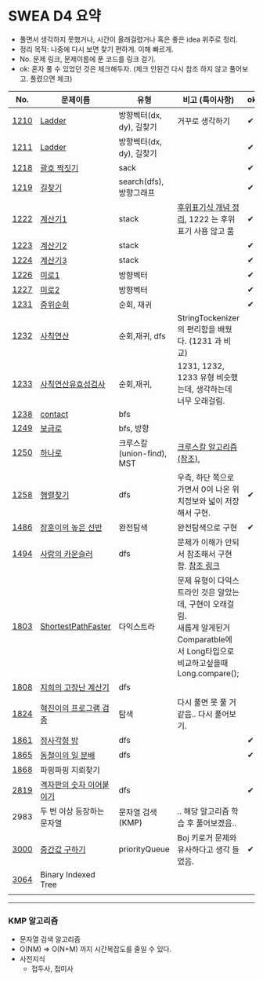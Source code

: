 # SWEA D4 요약

* 풀면서 생각하지 못했거나, 시간이 올래걸렸거나 혹은 좋은 idea 위주로 정리.
* 정리 목적: 나중에 다시 보면 찾기 편하게. 이해 빠르게.
* No. 문제 링크, 문제이름에 푼 코드를 링크 걸기.
* ok: 혼자 풀 수 있었던 것은 체크해두자. (체크 안된건 다시 참조 하지 않고 풀어보고. 풀렸으면 체크)

| No.                                                          | 문제이름                                                     | 유형                      | 비고 (특이사항)                                              | ok   |
| ------------------------------------------------------------ | ------------------------------------------------------------ | ------------------------- | ------------------------------------------------------------ | ---- |
| [1210](https://swexpertacademy.com/main/code/problem/problemDetail.do?problemLevel=4&contestProbId=AV14ABYKADACFAYh&categoryId=AV14ABYKADACFAYh&categoryType=CODE&problemTitle=&orderBy=FIRST_REG_DATETIME&selectCodeLang=JAVA&select-1=4&pageSize=10&pageIndex=12) | [Ladder](https://github.com/minhee0327/Algorithm/blob/master/JAVA/SWEA/level4/Main1210_Ladder.java) | 방향벡터(dx, dy), 길찾기  | 거꾸로 생각하기                                              | ✔    |
| [1211](https://swexpertacademy.com/main/code/problem/problemDetail.do?problemLevel=4&contestProbId=AV14BgD6AEECFAYh&categoryId=AV14BgD6AEECFAYh&categoryType=CODE&problemTitle=&orderBy=FIRST_REG_DATETIME&selectCodeLang=JAVA&select-1=4&pageSize=10&pageIndex=12) | [Ladder](https://github.com/minhee0327/Algorithm/blob/master/JAVA/SWEA/level4/Main1211_Ladder2.java) | 방향벡터(dx, dy), 길찾기  |                                                              | ✔    |
| [1218](https://swexpertacademy.com/main/code/problem/problemDetail.do?problemLevel=4&contestProbId=AV14eWb6AAkCFAYD&categoryId=AV14eWb6AAkCFAYD&categoryType=CODE&problemTitle=&orderBy=FIRST_REG_DATETIME&selectCodeLang=JAVA&select-1=4&pageSize=10&pageIndex=12) | [괄호 짝짓기](https://github.com/minhee0327/Algorithm/blob/master/JAVA/SWEA/level4/Main1218_%EA%B4%84%ED%98%B8%EC%A7%9D%EC%A7%93%EA%B8%B0.java) | sack                      |                                                              | ✔    |
| [1219](https://swexpertacademy.com/main/code/problem/problemDetail.do?problemLevel=4&contestProbId=AV14geLqABQCFAYD&categoryId=AV14geLqABQCFAYD&categoryType=CODE&problemTitle=&orderBy=FIRST_REG_DATETIME&selectCodeLang=JAVA&select-1=4&pageSize=10&pageIndex=12) | [길찾기](https://github.com/minhee0327/Algorithm/blob/master/JAVA/SWEA/level4/Main1219_%EA%B8%B8%EC%B0%BE%EA%B8%B0.java) | search(dfs), 방향그래프   |                                                              | ✔    |
| [1222](https://swexpertacademy.com/main/code/problem/problemDetail.do?problemLevel=4&contestProbId=AV14mbSaAEwCFAYD&categoryId=AV14mbSaAEwCFAYD&categoryType=CODE&problemTitle=&orderBy=FIRST_REG_DATETIME&selectCodeLang=JAVA&select-1=4&pageSize=10&pageIndex=12) | [계산기1](https://github.com/minhee0327/Algorithm/blob/master/JAVA/SWEA/level4/Main1222_%EA%B3%84%EC%82%B0%EA%B8%B01.java) | stack                     | [후위표기식 개념 정리](https://github.com/minhee0327/Algorithm/tree/master/python/SWEC/02_Stack2#%EA%B3%84%EC%82%B0%EA%B8%B0%EB%AC%B8%EC%A0%9C), 1222 는 후위 표기 사용 않고 품 | ✔    |
| [1223](https://swexpertacademy.com/main/code/problem/problemDetail.do?problemLevel=4&contestProbId=AV14nnAaAFACFAYD&categoryId=AV14nnAaAFACFAYD&categoryType=CODE&problemTitle=&orderBy=FIRST_REG_DATETIME&selectCodeLang=JAVA&select-1=4&pageSize=10&pageIndex=12) | [계산기2](https://github.com/minhee0327/Algorithm/blob/master/JAVA/SWEA/level4/Main1223_%EA%B3%84%EC%82%B0%EA%B8%B02.java) | stack                     |                                                              | ✔    |
| [1224](https://swexpertacademy.com/main/code/problem/problemDetail.do?problemLevel=4&contestProbId=AV14tDX6AFgCFAYD&categoryId=AV14tDX6AFgCFAYD&categoryType=CODE&problemTitle=&orderBy=FIRST_REG_DATETIME&selectCodeLang=JAVA&select-1=4&pageSize=10&pageIndex=12) | [계산기3](https://github.com/minhee0327/Algorithm/blob/master/JAVA/SWEA/level4/Main1224_%EA%B3%84%EC%82%B0%EA%B8%B03.java) | stack                     |                                                              | ✔    |
| [1226](https://swexpertacademy.com/main/code/problem/problemDetail.do?problemLevel=4&contestProbId=AV14vXUqAGMCFAYD&categoryId=AV14vXUqAGMCFAYD&categoryType=CODE&problemTitle=&orderBy=FIRST_REG_DATETIME&selectCodeLang=JAVA&select-1=4&pageSize=10&pageIndex=11) | [미로1](https://github.com/minhee0327/Algorithm/blob/master/JAVA/SWEA/level4/Main1226_%EB%AF%B8%EB%A1%9C1.java) | 방향벡터                  |                                                              | ✔    |
| [1227](https://swexpertacademy.com/main/code/problem/problemDetail.do?problemLevel=4&contestProbId=AV14wL9KAGkCFAYD&categoryId=AV14wL9KAGkCFAYD&categoryType=CODE&problemTitle=&orderBy=FIRST_REG_DATETIME&selectCodeLang=JAVA&select-1=4&pageSize=10&pageIndex=11) | [미로2](https://github.com/minhee0327/Algorithm/blob/master/JAVA/SWEA/level4/Main1226_%EB%AF%B8%EB%A1%9C2.java) | 방향벡터                  |                                                              | ✔    |
| [1231](https://swexpertacademy.com/main/code/problem/problemDetail.do?problemLevel=4&contestProbId=AV140YnqAIECFAYD&categoryId=AV140YnqAIECFAYD&categoryType=CODE&problemTitle=&orderBy=FIRST_REG_DATETIME&selectCodeLang=JAVA&select-1=4&pageSize=10&pageIndex=11) | [중위순회](https://github.com/minhee0327/Algorithm/blob/master/JAVA/SWEA/level4/Main1231_%EC%A4%91%EC%9C%84%EC%88%9C%ED%9A%8C.java) | 순회, 재귀                |                                                              | ✔    |
| [1232](https://swexpertacademy.com/main/code/problem/problemDetail.do?problemLevel=4&contestProbId=AV141J8KAIcCFAYD&categoryId=AV141J8KAIcCFAYD&categoryType=CODE&problemTitle=&orderBy=FIRST_REG_DATETIME&selectCodeLang=JAVA&select-1=4&pageSize=10&pageIndex=11) | [사칙연산](https://github.com/minhee0327/Algorithm/blob/master/JAVA/SWEA/level4/Main1232_%EC%82%AC%EC%B9%99%EC%97%B0%EC%82%B0.java) | 순회,재귀, dfs            | StringTockenizer의 편리함을 배웠다. (1231 과 비교)           |      |
| [1233](https://swexpertacademy.com/main/code/problem/problemDetail.do?problemLevel=4&contestProbId=AV141176AIwCFAYD&categoryId=AV141176AIwCFAYD&categoryType=CODE&problemTitle=&orderBy=FIRST_REG_DATETIME&selectCodeLang=JAVA&select-1=4&pageSize=10&pageIndex=11) | [사칙연산유효성검사](https://github.com/minhee0327/Algorithm/blob/master/JAVA/SWEA/level4/Main1233_%EC%82%AC%EC%B9%99%EC%97%B0%EC%82%B0%EC%9C%A0%ED%9A%A8%EC%84%B1%EA%B2%80%EC%82%AC.java) | 순회,재귀,                | 1231, 1232, 1233 유형 비슷했는데, 생각하는데 너무 오래걸림.  |      |
| [1238](https://swexpertacademy.com/main/code/problem/problemDetail.do?problemLevel=4&contestProbId=AV15B1cKAKwCFAYD&categoryId=AV15B1cKAKwCFAYD&categoryType=CODE&problemTitle=&orderBy=FIRST_REG_DATETIME&selectCodeLang=JAVA&select-1=4&pageSize=10&pageIndex=11) | [contact](https://github.com/minhee0327/Algorithm/blob/master/JAVA/SWEA/level4/Main1238_contact.java) | bfs                       |                                                              |      |
| [1249](https://swexpertacademy.com/main/code/problem/problemDetail.do?problemLevel=4&contestProbId=AV15QRX6APsCFAYD&categoryId=AV15QRX6APsCFAYD&categoryType=CODE&problemTitle=&orderBy=FIRST_REG_DATETIME&selectCodeLang=JAVA&select-1=4&pageSize=10&pageIndex=11) | [보급로](https://github.com/minhee0327/Algorithm/blob/master/JAVA/SWEA/level4/Main1249_%EB%B3%B4%EA%B8%89%EB%A1%9C.java) | bfs, 방향                 |                                                              |      |
| [1250](https://swexpertacademy.com/main/code/problem/problemDetail.do?problemLevel=4&contestProbId=AV15StKqAQkCFAYD&categoryId=AV15StKqAQkCFAYD&categoryType=CODE&problemTitle=&orderBy=FIRST_REG_DATETIME&selectCodeLang=JAVA&select-1=4&pageSize=10&pageIndex=11) | [하나로](https://github.com/minhee0327/Algorithm/blob/master/JAVA/SWEA/level4/Main1250_%ED%95%98%EB%82%98%EB%A1%9C.java) | 크루스칼(union-find), MST | [크루스칼 알고리즘(참조)](https://github.com/Algo-Holics/CodingTest-prep/tree/minhee/practice/graph), |      |
| [1258](https://swexpertacademy.com/main/code/problem/problemDetail.do?problemLevel=4&contestProbId=AV18LoAqItcCFAZN&categoryId=AV18LoAqItcCFAZN&categoryType=CODE&problemTitle=&orderBy=FIRST_REG_DATETIME&selectCodeLang=JAVA&select-1=4&pageSize=10&pageIndex=11) | [행렬찾기](https://github.com/minhee0327/Algorithm/blob/master/JAVA/SWEA/level4/Main1258_%ED%96%89%EB%A0%AC%EC%B0%BE%EA%B8%B0.java) | dfs                       | 우측, 하단 쪽으로 가면서 0이 나온 위치정보와 넓이 저장해서 구현. | ✔    |
| [1486](https://swexpertacademy.com/main/code/problem/problemDetail.do?problemLevel=4&contestProbId=AV2b7Yf6ABcBBASw&categoryId=AV2b7Yf6ABcBBASw&categoryType=CODE&problemTitle=&orderBy=FIRST_REG_DATETIME&selectCodeLang=JAVA&select-1=4&pageSize=10&pageIndex=10) | [장훈이의 높은 선반](https://github.com/minhee0327/Algorithm/blob/master/JAVA/SWEA/level4/Main1486_%EC%9E%A5%ED%9B%88%EC%9D%B4%EC%9D%98%EB%86%92%EC%9D%80%EC%84%A0%EB%B0%98.java) | 완전탐색                  | 완전탐색으로 구현                                            | ✔    |
| [1494](https://swexpertacademy.com/main/code/problem/problemDetail.do?problemLevel=4&contestProbId=AV2b_WPaAEIBBASw&categoryId=AV2b_WPaAEIBBASw&categoryType=CODE&problemTitle=&orderBy=FIRST_REG_DATETIME&selectCodeLang=JAVA&select-1=4&pageSize=10&pageIndex=11) | [사랑의 카운슬러](https://github.com/minhee0327/Algorithm/blob/master/JAVA/SWEA/level4/Main1494_%EC%82%AC%EB%9E%91%EC%9D%98%EC%B9%B4%EC%9A%B4%EC%8A%AC%EB%9F%AC.java) | dfs                       | 문제가 이해가 안되서 참조해서 구현함. [참조 링크](https://elmeice.tistory.com/12) |      |
| [1803](https://swexpertacademy.com/main/code/problem/problemDetail.do?problemLevel=4&contestProbId=AV4yBSgaCaYDFAUx&categoryId=AV4yBSgaCaYDFAUx&categoryType=CODE&problemTitle=&orderBy=FIRST_REG_DATETIME&selectCodeLang=JAVA&select-1=4&pageSize=10&pageIndex=10) | [ShortestPathFaster](https://github.com/minhee0327/Algorithm/blob/master/JAVA/SWEA/level4/Main1803_ShortestPathFaster.java) | 다익스트라                | 문제 유형이 다익스트라인 것은 알았는데, 구현이 오래걸림.<br />새롭게 알게된거 Comparatble에서 Long타입으로 비교하고싶을때 Long.compare(); |      |
| [1808](https://swexpertacademy.com/main/code/problem/problemDetail.do?problemLevel=4&contestProbId=AV4yC3pqCegDFAUx&categoryId=AV4yC3pqCegDFAUx&categoryType=CODE&problemTitle=&orderBy=FIRST_REG_DATETIME&selectCodeLang=JAVA&select-1=4&pageSize=10&pageIndex=10) | [지희의 고장난 계산기](https://github.com/minhee0327/Algorithm/blob/master/JAVA/SWEA/level4/Main1808_%EC%A7%80%ED%9D%AC%EC%9D%98%EA%B3%A0%EC%9E%A5%EB%82%9C%EA%B3%84%EC%82%B0%EA%B8%B0.java) | dfs                       |                                                              |      |
| [1824](https://swexpertacademy.com/main/code/problem/problemDetail.do?problemLevel=4&contestProbId=AV4yLUiKDUoDFAUx&categoryId=AV4yLUiKDUoDFAUx&categoryType=CODE&problemTitle=&orderBy=FIRST_REG_DATETIME&selectCodeLang=JAVA&select-1=4&pageSize=10&pageIndex=10) | [혁진이의 프로그램 검증](https://github.com/minhee0327/Algorithm/blob/master/JAVA/SWEA/level4/Main1824_%ED%98%81%EC%A7%84%EC%9D%B4%EC%9D%98%ED%94%84%EB%A1%9C%EA%B7%B8%EB%9E%A8%EA%B2%80%EC%A6%9D.java) | 탐색                      | 다시 풀면 못 풀 거 같음.. 다시 풀어보기.                     |      |
| [1861](https://swexpertacademy.com/main/code/problem/problemDetail.do?problemLevel=4&contestProbId=AV5LtJYKDzsDFAXc&categoryId=AV5LtJYKDzsDFAXc&categoryType=CODE&problemTitle=&orderBy=FIRST_REG_DATETIME&selectCodeLang=JAVA&select-1=4&pageSize=10&pageIndex=10) | [정사각형 방](https://github.com/minhee0327/Algorithm/blob/master/JAVA/SWEA/level4/Main1861_%EC%A0%95%EC%82%AC%EA%B0%81%ED%98%95%EB%B0%A9.java) | dfs                       |                                                              | ✔    |
| [1865](https://swexpertacademy.com/main/code/problem/problemDetail.do?problemLevel=4&contestProbId=AV5LuHfqDz8DFAXc&categoryId=AV5LuHfqDz8DFAXc&categoryType=CODE&problemTitle=&orderBy=FIRST_REG_DATETIME&selectCodeLang=JAVA&select-1=4&pageSize=10&pageIndex=10) | [동철이의 일 분배](https://github.com/minhee0327/Algorithm/blob/master/JAVA/SWEA/level4/Main1865_%EB%8F%99%EC%B2%A0%EC%9D%B4%EC%9D%98%EC%9D%BC%EB%B6%84%EB%B0%B0.java) | dfs                       |                                                              | ✔    |
| [1868](https://swexpertacademy.com/main/code/problem/problemDetail.do?problemLevel=4&contestProbId=AV5LwsHaD1MDFAXc&categoryId=AV5LwsHaD1MDFAXc&categoryType=CODE&problemTitle=&orderBy=FIRST_REG_DATETIME&selectCodeLang=JAVA&select-1=4&pageSize=10&pageIndex=10&&&&&&&&&&) | 파핑파핑 지뢰찾기                                            |                           |                                                              |      |
| [2819](https://swexpertacademy.com/main/code/problem/problemDetail.do?problemLevel=4&contestProbId=AV7I5fgqEogDFAXB&categoryId=AV7I5fgqEogDFAXB&categoryType=CODE&problemTitle=&orderBy=FIRST_REG_DATETIME&selectCodeLang=JAVA&select-1=4&pageSize=10&pageIndex=10) | [격자판의 숫자 이어붙이기](https://github.com/minhee0327/Algorithm/tree/master/JAVA/SWEA/level4/Main2819) | dfs                       |                                                              | ✔    |
| 2983                                                         | 두 번 이상 등장하는 문자열                                   | 문자열 검색(KMP)          | .. 해당 알고리즘 학습 후 풀어보겠음..                        |      |
| [3000](https://swexpertacademy.com/main/code/problem/problemDetail.do?problemLevel=4&contestProbId=AV-fO0s6ARoDFAXT&categoryId=AV-fO0s6ARoDFAXT&categoryType=CODE&problemTitle=&orderBy=FIRST_REG_DATETIME&selectCodeLang=JAVA&select-1=4&pageSize=10&pageIndex=10) | [중간값 구하기](https://github.com/minhee0327/Algorithm/tree/master/JAVA/SWEA/level4/Main3000.java) | priorityQueue             | Boj 키로거 문제와 유사하다고 생각 들었음.                    | ✔    |
| [3064](https://swexpertacademy.com/main/code/problem/problemDetail.do?problemLevel=4&contestProbId=AV_Wo_Sa6UEDFAXw&categoryId=AV_Wo_Sa6UEDFAXw&categoryType=CODE&problemTitle=&orderBy=FIRST_REG_DATETIME&selectCodeLang=JAVA&select-1=4&pageSize=10&pageIndex=10) | Binary Indexed Tree                                          |                           |                                                              |      |
|                                                              |                                                              |                           |                                                              |      |



---

### KMP 알고리즘

* 문자열 검색 알고리즘
* O(NM) => O(N+M) 까지 시간복잡도를 줄일 수 있다.
* 사전지식
  * 접두사, 접미사